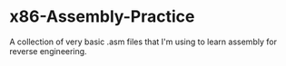 # x86-Assembly-Practice
A collection of very basic .asm files that I'm using to learn assembly for reverse engineering.

